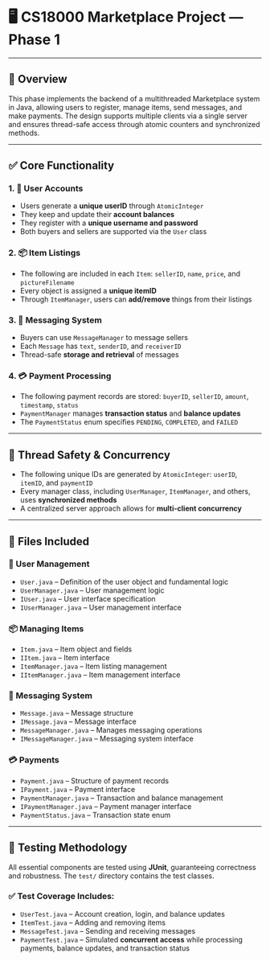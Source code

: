 # 🖥️ CS18000 Marketplace Project — Phase 1

---

## 📌 Overview

This phase implements the backend of a multithreaded Marketplace system in Java, allowing users to register, manage items, send messages, and make payments. The design supports multiple clients via a single server and ensures thread-safe access through atomic counters and synchronized methods.

---

## ✅ Core Functionality

### 1. 👤 User Accounts
- Users generate a **unique userID** through `AtomicInteger`
- They keep and update their **account balances**
- They register with a **unique username and password**
- Both buyers and sellers are supported via the `User` class

### 2. 📦 Item Listings
- The following are included in each `Item`: `sellerID`, `name`, `price`, and `pictureFilename`
- Every object is assigned a **unique itemID**
- Through `ItemManager`, users can **add/remove** things from their listings

### 3. 💬 Messaging System
- Buyers can use `MessageManager` to message sellers
- Each `Message` has `text`, `senderID`, and `receiverID`
- Thread-safe **storage and retrieval** of messages

### 4. 💳 Payment Processing
- The following payment records are stored: `buyerID`, `sellerID`, `amount`, `timestamp`, `status`
- `PaymentManager` manages **transaction status** and **balance updates**
- The `PaymentStatus` enum specifies `PENDING`, `COMPLETED`, and `FAILED`

---

## 🧵 Thread Safety & Concurrency

- The following unique IDs are generated by `AtomicInteger`: `userID`, `itemID`, and `paymentID`
- Every manager class, including `UserManager`, `ItemManager`, and others, uses **synchronized methods**
- A centralized server approach allows for **multi-client concurrency**

---

## 📁 Files Included

### 👥 User Management
- `User.java` – Definition of the user object and fundamental logic  
- `UserManager.java` – User management logic  
- `IUser.java` – User interface specification  
- `IUserManager.java` – User management interface  

### 📦 Managing Items
- `Item.java` – Item object and fields  
- `IItem.java` – Item interface  
- `ItemManager.java` – Item listing management  
- `IItemManager.java` – Item management interface  

### 💬 Messaging System
- `Message.java` – Message structure  
- `IMessage.java` – Message interface  
- `MessageManager.java` – Manages messaging operations  
- `IMessageManager.java` – Messaging system interface  

### 💳 Payments
- `Payment.java` – Structure of payment records  
- `IPayment.java` – Payment interface  
- `PaymentManager.java` – Transaction and balance management  
- `IPaymentManager.java` – Payment manager interface  
- `PaymentStatus.java` – Transaction state enum  

---

## 🧪 Testing Methodology

All essential components are tested using **JUnit**, guaranteeing correctness and robustness. The `test/` directory contains the test classes.

### ✅ Test Coverage Includes:
- `UserTest.java` – Account creation, login, and balance updates  
- `ItemTest.java` – Adding and removing items  
- `MessageTest.java` – Sending and receiving messages  
- `PaymentTest.java` – Simulated **concurrent access** while processing payments, balance updates, and transaction status

